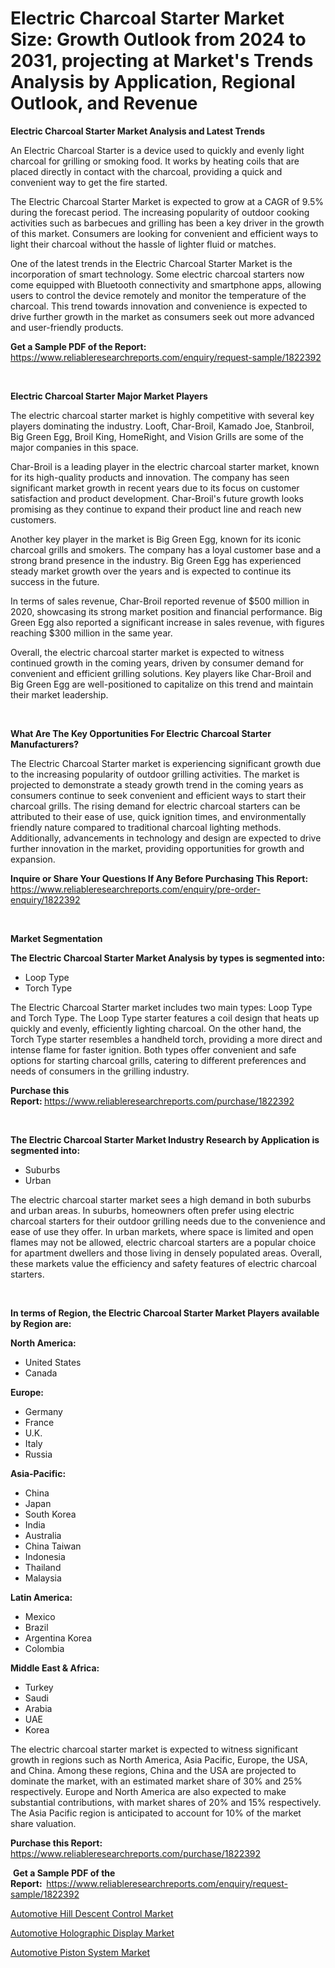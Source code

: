 <p><h1>Electric Charcoal Starter Market Size: Growth Outlook from 2024 to 2031, projecting at Market's Trends Analysis by Application, Regional Outlook, and Revenue</h1></p><p><strong>Electric Charcoal Starter Market Analysis and Latest Trends</strong></p>
<p><p>An Electric Charcoal Starter is a device used to quickly and evenly light charcoal for grilling or smoking food. It works by heating coils that are placed directly in contact with the charcoal, providing a quick and convenient way to get the fire started.</p><p>The Electric Charcoal Starter Market is expected to grow at a CAGR of 9.5% during the forecast period. The increasing popularity of outdoor cooking activities such as barbecues and grilling has been a key driver in the growth of this market. Consumers are looking for convenient and efficient ways to light their charcoal without the hassle of lighter fluid or matches.</p><p>One of the latest trends in the Electric Charcoal Starter Market is the incorporation of smart technology. Some electric charcoal starters now come equipped with Bluetooth connectivity and smartphone apps, allowing users to control the device remotely and monitor the temperature of the charcoal. This trend towards innovation and convenience is expected to drive further growth in the market as consumers seek out more advanced and user-friendly products.</p></p>
<p><strong>Get a Sample PDF of the Report:&nbsp;</strong> <a href="https://www.reliableresearchreports.com/enquiry/request-sample/1822392">https://www.reliableresearchreports.com/enquiry/request-sample/1822392</a></p>
<p>&nbsp;</p>
<p><strong>Electric Charcoal Starter Major Market Players</strong></p>
<p><p>The electric charcoal starter market is highly competitive with several key players dominating the industry. Looft, Char-Broil, Kamado Joe, Stanbroil, Big Green Egg, Broil King, HomeRight, and Vision Grills are some of the major companies in this space.</p><p>Char-Broil is a leading player in the electric charcoal starter market, known for its high-quality products and innovation. The company has seen significant market growth in recent years due to its focus on customer satisfaction and product development. Char-Broil's future growth looks promising as they continue to expand their product line and reach new customers.</p><p>Another key player in the market is Big Green Egg, known for its iconic charcoal grills and smokers. The company has a loyal customer base and a strong brand presence in the industry. Big Green Egg has experienced steady market growth over the years and is expected to continue its success in the future.</p><p>In terms of sales revenue, Char-Broil reported revenue of $500 million in 2020, showcasing its strong market position and financial performance. Big Green Egg also reported a significant increase in sales revenue, with figures reaching $300 million in the same year.</p><p>Overall, the electric charcoal starter market is expected to witness continued growth in the coming years, driven by consumer demand for convenient and efficient grilling solutions. Key players like Char-Broil and Big Green Egg are well-positioned to capitalize on this trend and maintain their market leadership.</p></p>
<p>&nbsp;</p>
<p><strong>What Are The Key Opportunities For Electric Charcoal Starter Manufacturers?</strong></p>
<p><p>The Electric Charcoal Starter market is experiencing significant growth due to the increasing popularity of outdoor grilling activities. The market is projected to demonstrate a steady growth trend in the coming years as consumers continue to seek convenient and efficient ways to start their charcoal grills. The rising demand for electric charcoal starters can be attributed to their ease of use, quick ignition times, and environmentally friendly nature compared to traditional charcoal lighting methods. Additionally, advancements in technology and design are expected to drive further innovation in the market, providing opportunities for growth and expansion.</p></p>
<p><strong>Inquire or Share Your Questions If Any Before Purchasing This Report:</strong> <a href="https://www.reliableresearchreports.com/enquiry/pre-order-enquiry/1822392">https://www.reliableresearchreports.com/enquiry/pre-order-enquiry/1822392</a></p>
<p>&nbsp;</p>
<p><strong>Market Segmentation</strong></p>
<p><strong>The Electric Charcoal Starter Market Analysis by types is segmented into:</strong></p>
<p><ul><li>Loop Type</li><li>Torch Type</li></ul></p>
<p><p>The Electric Charcoal Starter market includes two main types: Loop Type and Torch Type. The Loop Type starter features a coil design that heats up quickly and evenly, efficiently lighting charcoal. On the other hand, the Torch Type starter resembles a handheld torch, providing a more direct and intense flame for faster ignition. Both types offer convenient and safe options for starting charcoal grills, catering to different preferences and needs of consumers in the grilling industry.</p></p>
<p><strong>Purchase this Report:&nbsp;</strong><a href="https://www.reliableresearchreports.com/purchase/1822392">https://www.reliableresearchreports.com/purchase/1822392</a></p>
<p>&nbsp;</p>
<p><strong>The Electric Charcoal Starter Market Industry Research by Application is segmented into:</strong></p>
<p><ul><li>Suburbs</li><li>Urban</li></ul></p>
<p><p>The electric charcoal starter market sees a high demand in both suburbs and urban areas. In suburbs, homeowners often prefer using electric charcoal starters for their outdoor grilling needs due to the convenience and ease of use they offer. In urban markets, where space is limited and open flames may not be allowed, electric charcoal starters are a popular choice for apartment dwellers and those living in densely populated areas. Overall, these markets value the efficiency and safety features of electric charcoal starters.</p></p>
<p>&nbsp;</p>
<p><strong>In terms of Region, the Electric Charcoal Starter Market Players available by Region are:</strong></p>
<p>
    <p> <strong> North America: </strong>
        <ul>
            <li>United States</li>
            <li>Canada</li>
        </ul>
        </p> 
    <p> <strong> Europe: </strong>
        <ul>
            <li>Germany</li>
            <li>France</li>
            <li>U.K.</li>
            <li>Italy</li>
            <li>Russia</li>
        </ul>
        </p> 
    <p> <strong> Asia-Pacific: </strong>
        <ul>
            <li>China</li>
            <li>Japan</li>
            <li>South Korea</li>
            <li>India</li>
            <li>Australia</li>
            <li>China Taiwan</li>
            <li>Indonesia</li>
            <li>Thailand</li>
            <li>Malaysia</li>
        </ul>
        </p> 
    <p> <strong> Latin America: </strong>
        <ul>
            <li>Mexico</li>
            <li>Brazil</li>
            <li>Argentina Korea</li>
            <li>Colombia</li>
        </ul>
        </p> 
    <p> <strong> Middle East & Africa: </strong>
        <ul>
            <li>Turkey</li>
            <li>Saudi</li>
            <li>Arabia</li>
            <li>UAE</li>
            <li>Korea</li>
        </ul>
    </p>
    </p>
<p><p>The electric charcoal starter market is expected to witness significant growth in regions such as North America, Asia Pacific, Europe, the USA, and China. Among these regions, China and the USA are projected to dominate the market, with an estimated market share of 30% and 25% respectively. Europe and North America are also expected to make substantial contributions, with market shares of 20% and 15% respectively. The Asia Pacific region is anticipated to account for 10% of the market share valuation.</p></p>
<p><strong>Purchase this Report: </strong><a href="https://www.reliableresearchreports.com/purchase/1822392">https://www.reliableresearchreports.com/purchase/1822392</a></p>
<p>&nbsp;<strong>Get a Sample PDF of the Report:&nbsp;&nbsp;</strong><a href="https://www.reliableresearchreports.com/enquiry/request-sample/1822392">https://www.reliableresearchreports.com/enquiry/request-sample/1822392</a></p>
<p><strong></strong></p>
<p><p><a href="https://gamy-alyssum-396.notion.site/Automotive-Hill-Descent-Control-Market-A-Comprehensive-Report-of-its-Market-Share-Growth-Trends-2-f822ebbbbb994f2582613cc1e4597031">Automotive Hill Descent Control Market</a></p><p><a href="https://boundless-drawbridge-702.notion.site/Automotive-Holographic-Display-Market-Offer-Valuable-Insights-into-Market-Size-Market-Share-Market-cbff213871c749a89f626010b7e8120e">Automotive Holographic Display Market</a></p><p><a href="https://natural-crush-b99.notion.site/Automotive-Piston-System-Market-Research-Report-Provides-thorough-Industry-Overview-which-offers-an-d8cc9f07a36647689638dbe216434d94">Automotive Piston System Market</a></p></p>